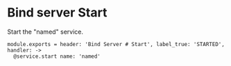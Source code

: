 
# Bind server Start

Start the "named" service.

    module.exports = header: 'Bind Server # Start', label_true: 'STARTED', handler: ->
      @service.start name: 'named'

